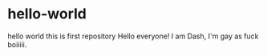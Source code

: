 # hello-world
hello world this is first repository
Hello everyone! I am Dash, I'm gay as fuck boiiiii.
